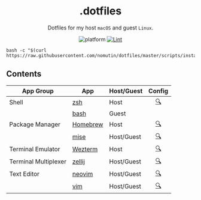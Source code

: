 <div align="center">

# .dotfiles

Dotfiles for my host `macOS` and guest `Linux`.

![platform](https://img.shields.io/badge/platform-macOS%20|%20Linux-blue)
[![Lint](https://github.com/nomutin/dotfiles/actions/workflows/lint.yaml/badge.svg)](https://github.com/nomutin/dotfiles/actions/workflows/lint.yaml)

</div>

```shell
bash -c "$(curl https://raw.githubusercontent.com/nomutin/dotfiles/master/scripts/install.sh)"
```

## Contents

| App Group | App | Host/Guest | Config |
| --- | --- | --- | :---: |
| Shell | [zsh](https://www.zsh.org) | Host | [🔍](./config/zsh/.zshrc) |
|  | [bash](https://www.gnu.org/software/bash/) | Guest | |
| Package Manager | [Homebrew](https://brew.sh) | Host | [🔍](./Brewfile) |
|  | [mise](https://mise.jdx.dev/) | Host/Guest | [🔍](./config/mise/config.toml) |
| Terminal Emulator | [Wezterm](https://wezfurlong.org/wezterm/index.html) | Host | [🔍](./config/wezterm/wezterm.lua) |
| Terminal Multiplexer | [zellij](https://zellij.dev) | Host/Guest | [🔍](./config/zellij/config.kdl) |
| Text Editor | [neovim](https://neovim.io) | Host/Guest | [🔍](./config/neovim/README.md) |
| | [vim](https://www.vim.org) | Host/Guest | [🔍](./config/vim/.vimrc) |
